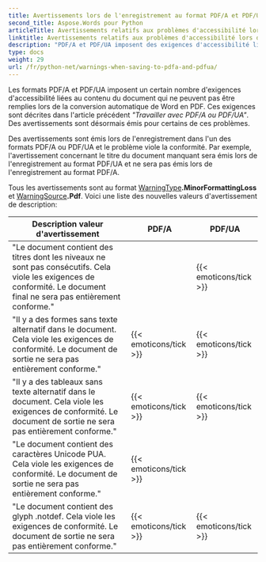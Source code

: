 ```yaml
---
title: Avertissements lors de l'enregistrement au format PDF/A et PDF/UA
second_title: Aspose.Words pour Python
articleTitle: Avertissements relatifs aux problèmes d'accessibilité lors de l'enregistrement au format PDF/A et PDF/UA
linktitle: Avertissements relatifs aux problèmes d'accessibilité lors de l'enregistrement au format PDF/A et PDF/UA
description: "PDF/A et PDF/UA imposent des exigences d'accessibilité liées au contenu du document. Lors de l'enregistrement au format PDF/A ou PDF/UA dans Python et que le problème ne respecte pas la conformité, un avertissement est émis."
type: docs
weight: 29
url: /fr/python-net/warnings-when-saving-to-pdfa-and-pdfua/
---
```


Les formats PDF/A et PDF/UA imposent un certain nombre d'exigences d'accessibilité liées au contenu du document qui ne peuvent pas être remplies lors de la conversion automatique de Word en PDF. Ces exigences sont décrites dans l'article précédent *"Travailler avec PDF/A ou PDF/UA"*. Des avertissements sont désormais émis pour certains de ces problèmes.

Des avertissements sont émis lors de l'enregistrement dans l'un des formats PDF/A ou PDF/UA et le problème viole la conformité. Par exemple, l'avertissement concernant le titre du document manquant sera émis lors de l'enregistrement au format PDF/UA et ne sera pas émis lors de l'enregistrement au format PDF/A.

Tous les avertissements sont au format [WarningType](https://reference.aspose.com/words/python-net/aspose.words/warningtype/)**.MinorFormattingLoss** et [WarningSource](https://reference.aspose.com/words/python-net/aspose.words/warningsource/)**.Pdf**. Voici une liste des nouvelles valeurs d'avertissement de description:

|  Description valeur d'avertissement |  PDF/A |  PDF/UA |
|  ------------------------------------------------------------  |  ----------------------  |  ----------------------  |
|  "Le document contient des titres dont les niveaux ne sont pas consécutifs. Cela viole les exigences de conformité. Le document final ne sera pas entièrement conforme." |                          |   {{< emoticons/tick >}}  |
|  "Il y a des formes sans texte alternatif dans le document. Cela viole les exigences de conformité. Le document de sortie ne sera pas entièrement conforme." |   {{< emoticons/tick >}}  |   {{< emoticons/tick >}}  |
|  "Il y a des tableaux sans texte alternatif dans le document. Cela viole les exigences de conformité. Le document de sortie ne sera pas entièrement conforme." |   {{< emoticons/tick >}}  |   {{< emoticons/tick >}}  |
|  "Le document contient des caractères Unicode PUA. Cela viole les exigences de conformité. Le document de sortie ne sera pas entièrement conforme." |   {{< emoticons/tick >}}  |                          |
|  "Le document contient des glyph .notdef. Cela viole les exigences de conformité. Le document de sortie ne sera pas entièrement conforme." |   {{< emoticons/tick >}}  |   {{< emoticons/tick >}}  |
